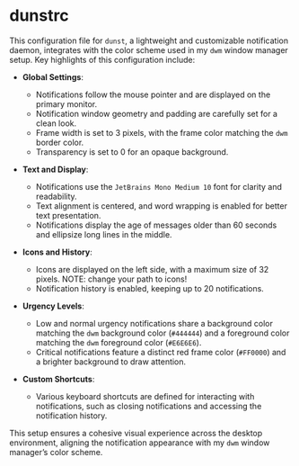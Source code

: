 # dunstrc

This configuration file for `dunst`, a lightweight and customizable notification daemon, integrates with the color scheme used in my `dwm` window manager setup. Key highlights of this configuration include:

- **Global Settings**:
  - Notifications follow the mouse pointer and are displayed on the primary monitor.
  - Notification window geometry and padding are carefully set for a clean look.
  - Frame width is set to 3 pixels, with the frame color matching the `dwm` border color.
  - Transparency is set to 0 for an opaque background.

- **Text and Display**:
  - Notifications use the `JetBrains Mono Medium 10` font for clarity and readability.
  - Text alignment is centered, and word wrapping is enabled for better text presentation.
  - Notifications display the age of messages older than 60 seconds and ellipsize long lines in the middle.

- **Icons and History**:
  - Icons are displayed on the left side, with a maximum size of 32 pixels. NOTE: change your path to icons!
  - Notification history is enabled, keeping up to 20 notifications.

- **Urgency Levels**:
  - Low and normal urgency notifications share a background color matching the `dwm` background color (`#444444`) and a foreground color matching the `dwm` foreground color (`#E6E6E6`).
  - Critical notifications feature a distinct red frame color (`#FF0000`) and a brighter background to draw attention.

- **Custom Shortcuts**:
  - Various keyboard shortcuts are defined for interacting with notifications, such as closing notifications and accessing the notification history.

This setup ensures a cohesive visual experience across the desktop environment, aligning the notification appearance with my `dwm` window manager’s color scheme.
